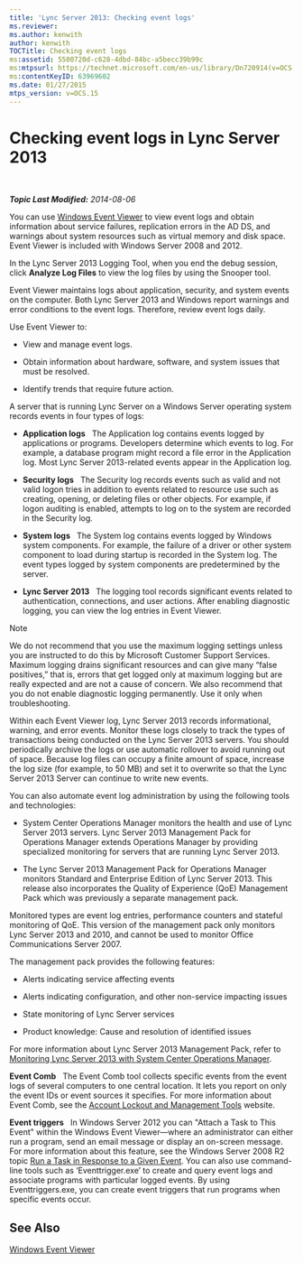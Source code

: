 ```yaml
---
title: 'Lync Server 2013: Checking event logs'
ms.reviewer: 
ms.author: kenwith
author: kenwith
TOCTitle: Checking event logs
ms:assetid: 5500720d-c628-4dbd-84bc-a5becc39b99c
ms:mtpsurl: https://technet.microsoft.com/en-us/library/Dn720914(v=OCS.15)
ms:contentKeyID: 63969602
ms.date: 01/27/2015
mtps_version: v=OCS.15
---
```


<div data-xmlns="http://www.w3.org/1999/xhtml">

<div class="topic" data-xmlns="http://www.w3.org/1999/xhtml" data-msxsl="urn:schemas-microsoft-com:xslt" data-cs="http://msdn.microsoft.com/en-us/">

<div data-asp="http://msdn2.microsoft.com/asp">

# Checking event logs in Lync Server 2013

</div>

<div id="mainSection">

<div id="mainBody">

<span> </span>

_**Topic Last Modified:** 2014-08-06_

You can use [Windows Event Viewer](http://go.microsoft.com/fwlink/p/?linkid=314067) to view event logs and obtain information about service failures, replication errors in the AD DS, and warnings about system resources such as virtual memory and disk space. Event Viewer is included with Windows Server 2008 and 2012.

In the Lync Server 2013 Logging Tool, when you end the debug session, click **Analyze Log Files** to view the log files by using the Snooper tool.

Event Viewer maintains logs about application, security, and system events on the computer. Both Lync Server 2013 and Windows report warnings and error conditions to the event logs. Therefore, review event logs daily.

Use Event Viewer to:

  - View and manage event logs.

  - Obtain information about hardware, software, and system issues that must be resolved.

  - Identify trends that require future action.

A server that is running Lync Server on a Windows Server operating system records events in four types of logs:

  - **Application logs**   The Application log contains events logged by applications or programs. Developers determine which events to log. For example, a database program might record a file error in the Application log. Most Lync Server 2013-related events appear in the Application log.

  - **Security logs**   The Security log records events such as valid and not valid logon tries in addition to events related to resource use such as creating, opening, or deleting files or other objects. For example, if logon auditing is enabled, attempts to log on to the system are recorded in the Security log.

  - **System logs**   The System log contains events logged by Windows system components. For example, the failure of a driver or other system component to load during startup is recorded in the System log. The event types logged by system components are predetermined by the server.

  - **Lync Server 2013**   The logging tool records significant events related to authentication, connections, and user actions. After enabling diagnostic logging, you can view the log entries in Event Viewer.

<div>


> [!NOTE]  
> We do not recommend that you use the maximum logging settings unless you are instructed to do this by Microsoft Customer Support Services. Maximum logging drains significant resources and can give many “false positives,” that is, errors that get logged only at maximum logging but are really expected and are not a cause of concern. We also recommend that you do not enable diagnostic logging permanently. Use it only when troubleshooting.



</div>

Within each Event Viewer log, Lync Server 2013 records informational, warning, and error events. Monitor these logs closely to track the types of transactions being conducted on the Lync Server 2013 servers. You should periodically archive the logs or use automatic rollover to avoid running out of space. Because log files can occupy a finite amount of space, increase the log size (for example, to 50 MB) and set it to overwrite so that the Lync Server 2013 Server can continue to write new events.

You can also automate event log administration by using the following tools and technologies:

  - System Center Operations Manager monitors the health and use of Lync Server 2013 servers. Lync Server 2013 Management Pack for Operations Manager extends Operations Manager by providing specialized monitoring for servers that are running Lync Server 2013.

  - The Lync Server 2013 Management Pack for Operations Manager monitors Standard and Enterprise Edition of Lync Server 2013. This release also incorporates the Quality of Experience (QoE) Management Pack which was previously a separate management pack.

Monitored types are event log entries, performance counters and stateful monitoring of QoE. This version of the management pack only monitors Lync Server 2013 and 2010, and cannot be used to monitor Office Communications Server 2007.

The management pack provides the following features:

  - Alerts indicating service affecting events

  - Alerts indicating configuration, and other non-service impacting issues

  - State monitoring of Lync Server services

  - Product knowledge: Cause and resolution of identified issues

For more information about Lync Server 2013 Management Pack, refer to [Monitoring Lync Server 2013 with System Center Operations Manager](lync-server-2013-monitoring-lync-server-with-system-center-operations-manager.md).

**Event Comb**   The Event Comb tool collects specific events from the event logs of several computers to one central location. It lets you report on only the event IDs or event sources it specifies. For more information about Event Comb, see the [Account Lockout and Management Tools](http://go.microsoft.com/fwlink/?linkid=35607) website.

**Event triggers**   In Windows Server 2012 you can "Attach a Task to This Event" within the Windows Event Viewer—where an administrator can either run a program, send an email message or display an on-screen message. For more information about this feature, see the Windows Server 2008 R2 topic [Run a Task in Response to a Given Event](http://technet.microsoft.com/en-us/library/cc748900.aspx). You can also use command-line tools such as ‘Eventtrigger.exe’ to create and query event logs and associate programs with particular logged events. By using Eventtriggers.exe, you can create event triggers that run programs when specific events occur.

<div>

## See Also


[Windows Event Viewer](http://go.microsoft.com/fwlink/p/?linkid=314067)  
  

</div>

</div>

<span> </span>

</div>

</div>

</div>

